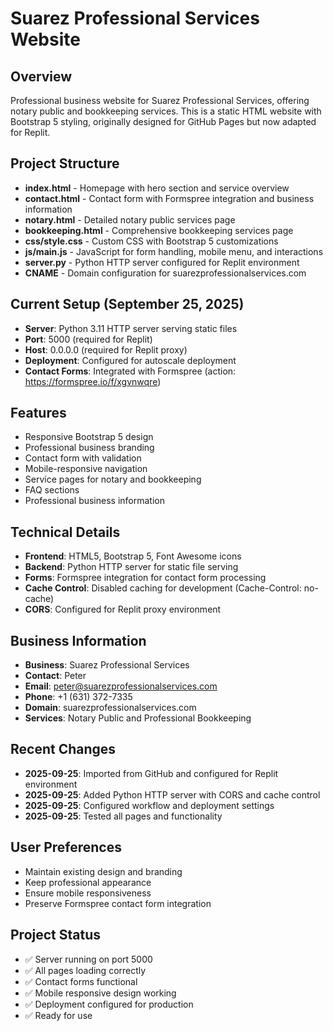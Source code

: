 # Suarez Professional Services Website

## Overview
Professional business website for Suarez Professional Services, offering notary public and bookkeeping services. This is a static HTML website with Bootstrap 5 styling, originally designed for GitHub Pages but now adapted for Replit.

## Project Structure
- **index.html** - Homepage with hero section and service overview
- **contact.html** - Contact form with Formspree integration and business information
- **notary.html** - Detailed notary public services page
- **bookkeeping.html** - Comprehensive bookkeeping services page
- **css/style.css** - Custom CSS with Bootstrap 5 customizations
- **js/main.js** - JavaScript for form handling, mobile menu, and interactions
- **server.py** - Python HTTP server configured for Replit environment
- **CNAME** - Domain configuration for suarezprofessionalservices.com

## Current Setup (September 25, 2025)
- **Server**: Python 3.11 HTTP server serving static files
- **Port**: 5000 (required for Replit)
- **Host**: 0.0.0.0 (required for Replit proxy)
- **Deployment**: Configured for autoscale deployment
- **Contact Forms**: Integrated with Formspree (action: https://formspree.io/f/xgvnwqre)

## Features
- Responsive Bootstrap 5 design
- Professional business branding
- Contact form with validation
- Mobile-responsive navigation
- Service pages for notary and bookkeeping
- FAQ sections
- Professional business information

## Technical Details
- **Frontend**: HTML5, Bootstrap 5, Font Awesome icons
- **Backend**: Python HTTP server for static file serving
- **Forms**: Formspree integration for contact form processing
- **Cache Control**: Disabled caching for development (Cache-Control: no-cache)
- **CORS**: Configured for Replit proxy environment

## Business Information
- **Business**: Suarez Professional Services
- **Contact**: Peter
- **Email**: peter@suarezprofessionalservices.com
- **Phone**: +1 (631) 372-7335
- **Domain**: suarezprofessionalservices.com
- **Services**: Notary Public and Professional Bookkeeping

## Recent Changes
- **2025-09-25**: Imported from GitHub and configured for Replit environment
- **2025-09-25**: Added Python HTTP server with CORS and cache control
- **2025-09-25**: Configured workflow and deployment settings
- **2025-09-25**: Tested all pages and functionality

## User Preferences
- Maintain existing design and branding
- Keep professional appearance
- Ensure mobile responsiveness
- Preserve Formspree contact form integration

## Project Status
- ✅ Server running on port 5000
- ✅ All pages loading correctly
- ✅ Contact forms functional
- ✅ Mobile responsive design working
- ✅ Deployment configured for production
- ✅ Ready for use